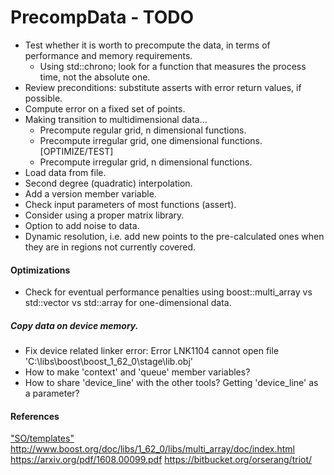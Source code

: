 # PrecompData - TODO


- Test whether it is worth to precompute the data, in terms of performance and memory requirements.
    - Using std::chrono; look for a function that measures the process time, not the absolute one.
- Review preconditions: substitute asserts with error return values, if possible.
- Compute error on a fixed set of points.
- Making transition to multidimensional data...
    - Precompute regular grid, n dimensional functions.
	- Precompute irregular grid, one dimensional functions. [OPTIMIZE/TEST]
	- Precompute irregular grid, n dimensional functions.
- Load data from file.
- Second degree (quadratic) interpolation.
- Add a version member variable.
- Check input parameters of most functions (assert).
- Consider using a proper matrix library.
- Option to add noise to data.
- Dynamic resolution, i.e. add new points to the pre-calculated ones when they are in regions not currently covered.


#### Optimizations

- Check for eventual performance penalties using boost::multi_array vs std::vector vs std::array for one-dimensional data.


##### Copy data on device memory.

- Fix device related linker error: Error	LNK1104	cannot open file 'C:\libs\boost\boost_1_62_0\stage\lib\.obj'
- How to make 'context' and 'queue' member variables?
- How to share 'device_line' with the other tools? Getting 'device_line' as a parameter?


#### References

["SO/templates"](http://stackoverflow.com/questions/610245/where-and-why-do-i-have-to-put-the-template-and-typename-keywords)
http://www.boost.org/doc/libs/1_62_0/libs/multi_array/doc/index.html
https://arxiv.org/pdf/1608.00099.pdf
https://bitbucket.org/orserang/triot/
